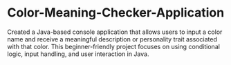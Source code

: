 # Color-Meaning-Checker-Application
Created a Java-based console application that allows users to input a color name and receive a meaningful description or personality trait associated with that color. This beginner-friendly project focuses on using conditional logic, input handling, and user interaction in Java.
